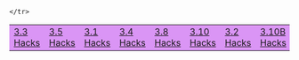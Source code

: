 

<p> </p>
<table style="background-color: #da95f5;">
    <tr>
        <td><a href="{{site.baseurl}}/github/pages/3_3_hacks"> 3.3 Hacks </a></td>
        <td><a href="{{site.baseurl}}/github/pages/3_5_hacks"> 3.5 Hacks </a></td>
        <td><a href="{{site.baseurl}}/github/pages/3_1_hacks"> 3.1 Hacks </a></td>
        <td><a href="{{site.baseurl}}/github/pages/3_4_hacks"> 3.4 Hacks </a></td>
        <td><a href="{{site.baseurl}}/github/pages/3_8_hacks"> 3.8 Hacks </a></td>
        <td><a href="{{site.baseurl}}/github/pages/3_10_hacks"> 3.10 Hacks </a></td>
        <td><a href="{{site.baseurl}}/github/pages/3_2_hacks"> 3.2 Hacks </a></td>
        <td><a href="{{site.baseurl}}/github/pages/3_10B_hacks"> 3.10B Hacks </a></td>



    </tr>
</table>


